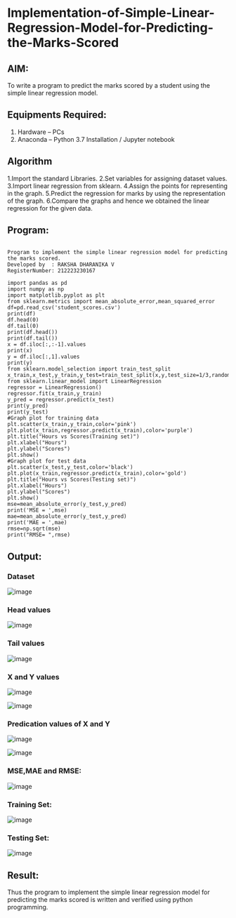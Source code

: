 # Implementation-of-Simple-Linear-Regression-Model-for-Predicting-the-Marks-Scored

## AIM:
To write a program to predict the marks scored by a student using the simple linear regression model.

## Equipments Required:
1. Hardware – PCs
2. Anaconda – Python 3.7 Installation / Jupyter notebook

## Algorithm
1.Import the standard Libraries. 
2.Set variables for assigning dataset values.  
3.Import linear regression from sklearn. 
4.Assign the points for representing in the graph. 
5.Predict the regression for marks by using the representation of the graph.
6.Compare the graphs and hence we obtained the linear regression for the given data.

## Program:
```

Program to implement the simple linear regression model for predicting the marks scored.
Developed by  : RAKSHA DHARANIKA V
RegisterNumber: 212223230167

```
```
import pandas as pd
import numpy as np
import matplotlib.pyplot as plt
from sklearn.metrics import mean_absolute_error,mean_squared_error
df=pd.read_csv('student_scores.csv')
print(df)
df.head(0)
df.tail(0)
print(df.head())
print(df.tail())
x = df.iloc[:,:-1].values
print(x)
y = df.iloc[:,1].values
print(y)
from sklearn.model_selection import train_test_split
x_train,x_test,y_train,y_test=train_test_split(x,y,test_size=1/3,random_state=0)
from sklearn.linear_model import LinearRegression
regressor = LinearRegression()
regressor.fit(x_train,y_train)
y_pred = regressor.predict(x_test)
print(y_pred)
print(y_test)
#Graph plot for training data
plt.scatter(x_train,y_train,color='pink')
plt.plot(x_train,regressor.predict(x_train),color='purple')
plt.title("Hours vs Scores(Training set)")
plt.xlabel("Hours")
plt.ylabel("Scores")
plt.show()
#Graph plot for test data
plt.scatter(x_test,y_test,color='black')
plt.plot(x_train,regressor.predict(x_train),color='gold')
plt.title("Hours vs Scores(Testing set)")
plt.xlabel("Hours")
plt.ylabel("Scores")
plt.show()
mse=mean_absolute_error(y_test,y_pred)
print('MSE = ',mse)
mae=mean_absolute_error(y_test,y_pred)
print('MAE = ',mae)
rmse=np.sqrt(mse)
print("RMSE= ",rmse)
```

## Output:
### Dataset
![image](https://github.com/user-attachments/assets/bd11aa0b-8ceb-43e6-95c6-110b63135098)
### Head values
![image](https://github.com/user-attachments/assets/45e23d3f-9e16-483d-88f2-c40920cdbd14)

### Tail values
![image](https://github.com/user-attachments/assets/6f60969c-bd34-4063-b1fe-38a4d44ff38f)

### X and Y values
![image](https://github.com/user-attachments/assets/ce05a213-e361-407c-86a3-4a35628bdbce)




![image](https://github.com/user-attachments/assets/a05f4c16-655a-4813-a312-02b2c69f8f75)


### Predication values of X and Y


![image](https://github.com/user-attachments/assets/4bb21001-4b3e-4631-b320-42836d1fad63)




![image](https://github.com/user-attachments/assets/8c0a09e0-35f0-49ac-b150-ac86979506dc)


### MSE,MAE and RMSE:
![image](https://github.com/user-attachments/assets/0a94814b-84e6-4a6c-b4d0-6fa50510db01)

### Training Set:
![image](https://github.com/user-attachments/assets/634abdb2-141f-4689-96e4-314f7b0263ee)

### Testing Set:
![image](https://github.com/user-attachments/assets/98864a74-952f-4892-836f-308400ac8d22)




## Result:
Thus the program to implement the simple linear regression model for predicting the marks scored is written and verified using python programming.

